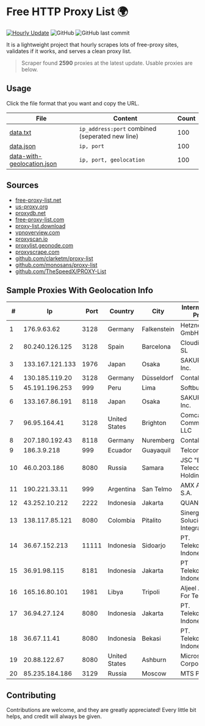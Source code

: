 
# Free HTTP Proxy List 🌍

[![Hourly Update](https://github.com/mertguvencli/http-proxy-list/actions/workflows/main.yml/badge.svg?branch=main)](https://github.com/mertguvencli/http-proxy-list/actions/workflows/main.yml)
![GitHub](https://img.shields.io/github/license/mertguvencli/http-proxy-list)
![GitHub last commit](https://img.shields.io/github/last-commit/mertguvencli/http-proxy-list)

It is a lightweight project that hourly scrapes lots of free-proxy sites, validates if it works, and serves a clean proxy list.


> Scraper found **2590** proxies at the latest update. Usable proxies are below.

## Usage

Click the file format that you want and copy the URL.


|File|Content|Count|
|----|-------|-----|
|[data.txt](https://raw.githubusercontent.com/mertguvencli/http-proxy-list/main/proxy-list/data.txt)|`ip_address:port` combined (seperated new line)|100|
|[data.json](https://raw.githubusercontent.com/mertguvencli/http-proxy-list/main/proxy-list/data.json)|`ip, port`|100|
|[data-with-geolocation.json](https://raw.githubusercontent.com/mertguvencli/http-proxy-list/main/proxy-list/data-with-geolocation.json)|`ip, port, geolocation`|100|

## Sources

* [free-proxy-list.net](https://free-proxy-list.net)
* [us-proxy.org](https://www.us-proxy.org)
* [proxydb.net](http://proxydb.net)
* [free-proxy-list.com](https://free-proxy-list.com/?page=&port=&type%5B%5D=http&type%5B%5D=https&up_time=0&search=Search)
* [proxy-list.download](https://www.proxy-list.download/HTTP)
* [vpnoverview.com](https://vpnoverview.com/privacy/anonymous-browsing/free-proxy-servers)
* [proxyscan.io](https://www.proxyscan.io)
* [proxylist.geonode.com](https://proxylist.geonode.com/api/proxy-list?limit=300&page=1&sort_by=lastChecked&sort_type=desc&protocols=http,https)
* [proxyscrape.com](https://api.proxyscrape.com/v2/?request=displayproxies&protocol=http&timeout=10000&country=all&ssl=all&anonymity=all)
* [github.com/clarketm/proxy-list](https://raw.githubusercontent.com/clarketm/proxy-list/master/proxy-list-raw.txt)
* [github.com/monosans/proxy-list](https://raw.githubusercontent.com/monosans/proxy-list/main/proxies/http.txt)
* [github.com/TheSpeedX/PROXY-List](https://raw.githubusercontent.com/TheSpeedX/PROXY-List/master/http.txt)


## Sample Proxies With Geolocation Info

|#|Ip|Port|Country|City|Internet Service Provider|
|-|--|----|-------|----|-------------------------|
|1|176.9.63.62|3128|Germany|Falkenstein|Hetzner Online GmbH|
|2|80.240.126.125|3128|Spain|Barcelona|Cloudi Nextgen SL|
|3|133.167.121.133|1976|Japan|Osaka|SAKURA Internet Inc.|
|4|130.185.119.20|3128|Germany|Düsseldorf|Contabo GmbH|
|5|45.191.196.253|999|Peru|Lima|Softbutterfly SAC|
|6|133.167.86.191|8118|Japan|Osaka|SAKURA Internet Inc.|
|7|96.95.164.41|3128|United States|Brighton|Comcast Cable Communications, LLC|
|8|207.180.192.43|8118|Germany|Nuremberg|Contabo GmbH|
|9|186.3.9.218|999|Ecuador|Guayaquil|Telconet S.A|
|10|46.0.203.186|8080|Russia|Samara|JSC "ER-Telecom Holding"|
|11|190.221.33.11|999|Argentina|San Telmo|AMX Argentina S.A.|
|12|43.252.10.212|2222|Indonesia|Jakarta|QUANTUMNET|
|13|138.117.85.121|8080|Colombia|Pitalito|Sinergy Soluciones Integrales|
|14|36.67.152.213|11111|Indonesia|Sidoarjo|PT. Telekomunikasi Indonesia|
|15|36.91.98.115|8181|Indonesia|Jakarta|PT Telekomunikasi Indonesia|
|16|165.16.80.101|1981|Libya|Tripoli|Aljeel Aljadeed For Technology|
|17|36.94.27.124|8080|Indonesia|Jakarta|PT. Telekomunikasi Indonesia|
|18|36.67.11.41|8080|Indonesia|Bekasi|PT. Telekomunikasi Indonesia|
|19|20.88.122.67|8080|United States|Ashburn|Microsoft Corporation|
|20|85.235.184.186|3129|Russia|Moscow|MTS PJSC|



## Contributing

Contributions are welcome, and they are greatly appreciated! Every
little bit helps, and credit will always be given.

